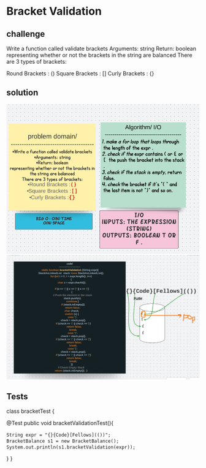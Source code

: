 # Bracket Validation 
## challenge 
Write a function called validate brackets
Arguments: string
Return: boolean
representing whether or not the brackets in the string are balanced
There are 3 types of brackets:

Round Brackets : ()
Square Brackets : []
Curly Brackets : {}

## solution 
![img](assets/b1.png)
![img](assets/b2.png)

## Tests 
class bracketTest {

  @Test
  public  void bracketValidationTest(){
      
    String expr = "{}{Code}[Fellows](())";
    BracketBalance s1 = new BracketBalance();
    System.out.println(s1.bracketValidation(expr));

  }
}